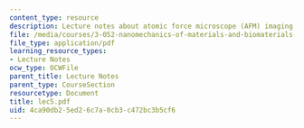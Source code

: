 ```yaml
---
content_type: resource
description: Lecture notes about atomic force microscope (AFM) imaging.
file: /media/courses/3-052-nanomechanics-of-materials-and-biomaterials-spring-2007/4ca90db25ed26c7a0cb3c472bc3b5cf6_lec5.pdf
file_type: application/pdf
learning_resource_types:
- Lecture Notes
ocw_type: OCWFile
parent_title: Lecture Notes
parent_type: CourseSection
resourcetype: Document
title: lec5.pdf
uid: 4ca90db2-5ed2-6c7a-0cb3-c472bc3b5cf6
---
```

